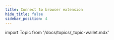```yaml
---
title: Connect to browser extension
hide_title: false
sidebar_position: 4
---
```

import Topic from '/docs/topics/_topic-wallet.mdx'

<Topic />